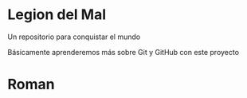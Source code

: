 # Legion del Mal
Un repositorio para conquistar el mundo

Básicamente aprenderemos más sobre Git y GitHub con este proyecto


# Roman